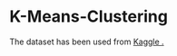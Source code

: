 # K-Means-Clustering

The dataset has been used from [Kaggle .](https://www.kaggle.com/flyingwombat/us-news-and-world-reports-college-data) 

